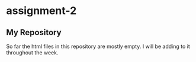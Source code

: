 # assignment-2

## My Repository
So far the html files in this repository are mostly empty. I will be adding to it throughout the week.
